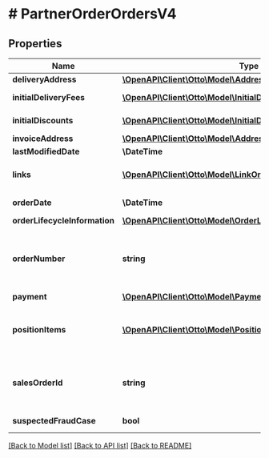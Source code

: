 # # PartnerOrderOrdersV4

## Properties

Name | Type | Description | Notes
------------ | ------------- | ------------- | -------------
**deliveryAddress** | [**\OpenAPI\Client\Otto\Model\AddressOrdersV4**](AddressOrdersV4.md) |  | [optional]
**initialDeliveryFees** | [**\OpenAPI\Client\Otto\Model\InitialDeliveryFeeOrdersV4[]**](InitialDeliveryFeeOrdersV4.md) | The delivery fees on customer checkout | [optional]
**initialDiscounts** | [**\OpenAPI\Client\Otto\Model\InitialDiscountOrdersV4[]**](InitialDiscountOrdersV4.md) | The initial discounts on customer checkout | [optional]
**invoiceAddress** | [**\OpenAPI\Client\Otto\Model\AddressOrdersV4**](AddressOrdersV4.md) |  | [optional]
**lastModifiedDate** | **\DateTime** | Last order update date | [optional]
**links** | [**\OpenAPI\Client\Otto\Model\LinkOrdersV4[]**](LinkOrdersV4.md) | Order related links like the link to fetch the single partner order | [optional]
**orderDate** | **\DateTime** | The date, when this order has been placed |
**orderLifecycleInformation** | [**\OpenAPI\Client\Otto\Model\OrderLifecycleInformationOrdersV4**](OrderLifecycleInformationOrdersV4.md) |  |
**orderNumber** | **string** | The order number. An unique human readable 10 character(alphanumeric) identifier referring to this order |
**payment** | [**\OpenAPI\Client\Otto\Model\PaymentOrdersV4**](PaymentOrdersV4.md) |  | [optional]
**positionItems** | [**\OpenAPI\Client\Otto\Model\PositionItemOrdersV4[]**](PositionItemOrdersV4.md) | The physical position items of this order. Multiple position item can refer to the same product |
**salesOrderId** | **string** | The id of the corresponding sales order. For one partner the sales order id is unique |
**suspectedFraudCase** | **bool** | Order is suspected fraud case or not | [optional]

[[Back to Model list]](../../README.md#models) [[Back to API list]](../../README.md#endpoints) [[Back to README]](../../README.md)
